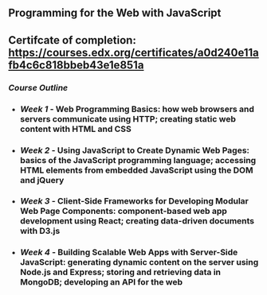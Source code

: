 ## Programming for the Web with JavaScript

## Certifcate of completion: https://courses.edx.org/certificates/a0d240e11afb4c6c818bbeb43e1e851a

### *Course Outline*
* ### *Week 1* - Web Programming Basics: how web browsers and servers communicate using HTTP; creating static web content with HTML and CSS
* ### *Week 2* - Using JavaScript to Create Dynamic Web Pages: basics of the JavaScript programming language; accessing HTML elements from embedded JavaScript using the DOM and jQuery
* ### *Week 3* - Client-Side Frameworks for Developing Modular Web Page Components: component-based web app development using React; creating data-driven documents with D3.js
* ### *Week 4* - Building Scalable Web Apps with Server-Side JavaScript: generating dynamic content on the server using Node.js and Express; storing and retrieving data in MongoDB; developing an API for the web

